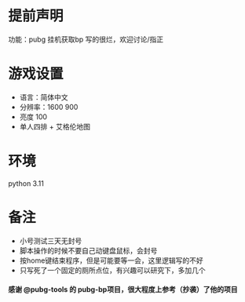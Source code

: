 # 提前声明
功能：pubg 挂机获取bp
写的很烂，欢迎讨论/指正

# 游戏设置
- 语言：简体中文
- 分辨率：1600 900
- 亮度 100
- 单人四排 + 艾格伦地图

# 环境
python 3.11

# 备注
- 小号测试三天无封号
- 脚本操作的时候不要自己动键盘鼠标，会封号
- 按home键结束程序，但是可能要等一会，这里逻辑写的不好
- 只写死了一个固定的厕所点位，有兴趣可以研究下，多加几个


#### 感谢 @pubg-tools 的 pubg-bp项目，很大程度上参考（抄袭）了他的项目
